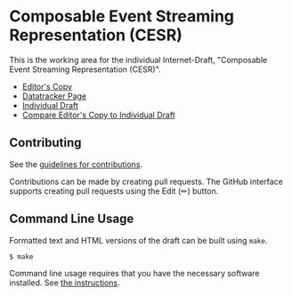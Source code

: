 # Composable Event Streaming Representation (CESR)

This is the working area for the individual Internet-Draft, "Composable Event Streaming Representation (CESR)".

* [Editor's Copy](https://WebOfTrust.github.io/ietf-cesr/#go.draft-ssmith-cesr.html)
* [Datatracker Page](https://datatracker.ietf.org/doc/draft-ssmith-cesr)
* [Individual Draft](https://datatracker.ietf.org/doc/html/draft-ssmith-cesr)
* [Compare Editor's Copy to Individual Draft](https://WebOfTrust.github.io/ietf-cesr/#go.draft-ssmith-cesr.diff)


## Contributing

See the
[guidelines for contributions](https://github.com/WebOfTrust/ietf-cesr/blob/main/CONTRIBUTING.md).

Contributions can be made by creating pull requests.
The GitHub interface supports creating pull requests using the Edit (✏) button.


## Command Line Usage

Formatted text and HTML versions of the draft can be built using `make`.

```sh
$ make
```

Command line usage requires that you have the necessary software installed.  See
[the instructions](https://github.com/martinthomson/i-d-template/blob/main/doc/SETUP.md).

